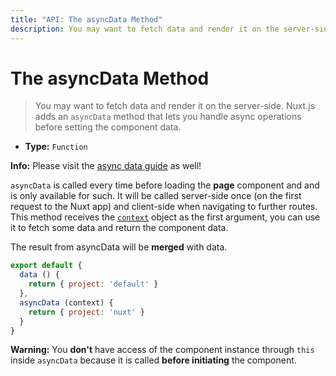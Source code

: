 ```yaml
---
title: "API: The asyncData Method"
description: You may want to fetch data and render it on the server-side. Nuxt.js adds an `asyncData` method that lets you handle async operations before setting the component data.
---
```


# The asyncData Method

> You may want to fetch data and render it on the server-side. Nuxt.js adds an `asyncData` method that lets you handle async operations before setting the component data.

- **Type:** `Function`


<div class="Alert Alert--nuxt-green">

<b>Info:</b> Please visit the [async data guide](/guide/async-data) as well!

</div>


`asyncData` is called every time before loading the **page** component and and is only available for such.
It will be called server-side once (on the first request to the Nuxt app) and client-side when navigating to further routes. 
This method receives the [`context`](/api/context) object as the first argument, you can use it to fetch some data and return the component data.


The result from asyncData will be **merged** with data.

```js
export default {
  data () {
    return { project: 'default' }
  },
  asyncData (context) {
    return { project: 'nuxt' }
  }
}
```

<div class="Alert Alert--orange">

<b>Warning:</b> You **don't** have access of the component instance through `this` inside `asyncData` because it is called **before initiating** the component.

</div>
